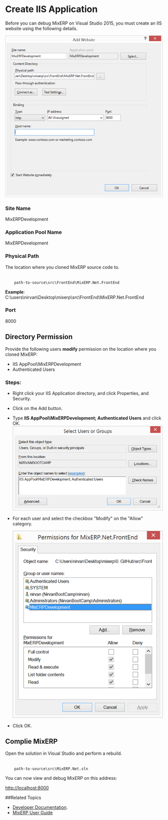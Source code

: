# Create IIS Application

Before you can debug MixERP on Visual Studio 2015, you must create
an IIS website using the following details.

![IIS Application](images/iis-application.png)

### Site Name

MixERPDevelopment

### Application Pool Name

MixERPDevelopment

### Physical Path

The location where you cloned MixERP source code to.

<code>
    path-to-source\src\FrontEnd\MixERP.Net.FrontEnd
</code>

**Example**: C:\users\nirvan\Desktop\mixerp\src\FrontEnd\MixERP.Net.FrontEnd

### Port

8000

## Directory Permission

Provide the following users **modify** permission on the location where you cloned MixERP:

* IIS AppPool\MixERPDevelopment
* Authenticated Users

### Steps:

* Right click your IIS Application directory, and click Properties, and Security.
* Click on the Add button.
* Type **IIS AppPool\MixERPDevelopment; Authenticated Users** and click OK.
  ![Add Directory Permission](images/add-directory-permission.png)
* For each user and select the checkbox "Modify" on the "Allow" category.

  ![Directory Permission](images/directory-permission.png)
* Click OK.

## Complie MixERP

Open the solution in Visual Studio and perform a rebuild.

<code>
    path-to-source\src\MixERP.Net.sln
</code>

You can now view and debug MixERP on this address:

<a href="http://localhost:8000" target="_blank">http://localhost:8000</a>

##Related Topics
* [Developer Documentation](index.md).
* [MixERP User Guide](../user-guide/index.md)